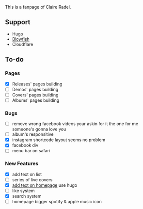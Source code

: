 This is a fanpage of Claire Radel. 

## Support

- Hugo
- [Blowfish](https://blowfish.page/)
- Cloudflare

## To-do

### Pages

- [x] Releases' pages building
- [ ] Demos' pages building
- [ ] Covers' pages building
- [ ] Albums' pages building

### Bugs

- [ ] remove wrong facebook videos
  your askin for it
  the one for me
  someone's gonna love you
- [ ] album's responsitive
- [x] instagram shortcode layout
  seems no problem
- [x] facebook div
- [ ] menu bar on safari

### New Features

- [x] add text on list
- [ ] series of live covers
- [x] [add text on homepage](https://blowfish.page/docs/content-examples/)
  use hugo
- [ ] like system
- [x] search system
- [ ] homepage bigger spotify & apple music icon
